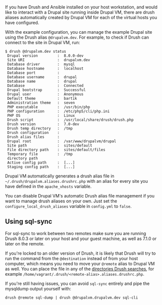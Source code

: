If you have Drush and Ansible installed on your host workstation, and would like to interact with a Drupal site running inside Drupal VM, there are drush aliases automatically created by Drupal VM for each of the virtual hosts you have configured.

With the example configuration, you can manage the example Drupal site using the Drush alias `@drupalvm.dev`. For example, to check if Drush can connect to the site in Drupal VM, run:

```
$ drush @drupalvm.dev status
 Drupal version         :  8.0.0-dev
 Site URI               :  drupalvm.dev
 Database driver        :  mysql
 Database hostname      :  localhost
 Database port          :
 Database username      :  drupal
 Database name          :  drupal
 Database               :  Connected
 Drupal bootstrap       :  Successful
 Drupal user            :  Anonymous
 Default theme          :  bartik
 Administration theme   :  seven
 PHP executable         :  /usr/bin/php
 PHP configuration      :  /etc/php5/cli/php.ini
 PHP OS                 :  Linux
 Drush script           :  /usr/local/share/drush/drush.php
 Drush version          :  7.0-dev
 Drush temp directory   :  /tmp
 Drush configuration    :
 Drush alias files      :
 Drupal root            :  /var/www/drupalvm/drupal
 Site path              :  sites/default
 File directory path    :  sites/default/files
 Temporary file         :  /tmp
 directory path
 Active config path     :  [...]
 Staging config path    :  [...]
```

Drupal VM automatically generates a drush alias file in `~/.drush/drupalvm.aliases.drushrc.php` with an alias for every site you have defined in the `apache_vhosts` variable.

You can disable Drupal VM's automatic Drush alias file management if you want to manage drush aliases on your own. Just set the `configure_local_drush_aliases` variable in `config.yml` to `false`.

## Using sql-sync

For sql-sync to work between two remotes make sure you are running Drush 8.0.3 or later on your host and your guest machine, as well as 7.1.0 or later on the remote.

If you're locked to an older version of Drush, it is likely that Drush will try to run the command from the `@destination` instead of from your host computer, which means you need to move your `@remote` alias to Drupal VM as well. You can place the file in any of the [directories Drush searches](https://github.com/drush-ops/drush/blob/5a1328d6e9cb919a286e70360df159d1b4b15d3e/examples/example.aliases.drushrc.php#L43:L51), for example `/home/vagrant/.drush/<remote-alias>.aliases.drushrc.php`.

If you're still having issues, you can avoid `sql-sync` entirely and pipe the mysqldump output yourself with:

```
drush @remote sql-dump | drush @drupalvm.drupalvm.dev sql-cli
```
